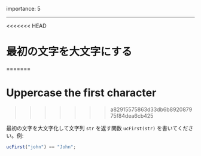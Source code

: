 importance: 5

---

<<<<<<< HEAD
# 最初の文字を大文字にする
=======
# Uppercase the first character
>>>>>>> a82915575863d33db6b892087975f84dea6cb425

最初の文字を大文字化して文字列 `str` を返す関数 `ucFirst(str)` を書いてください。例:

```js
ucFirst("john") == "John";
```
